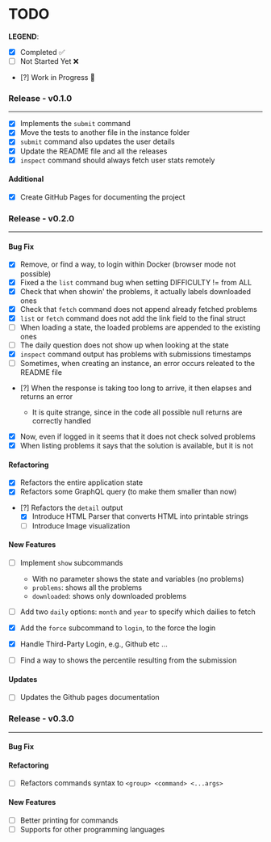 # TODO

**LEGEND**:

- [x] Completed ✅
- [ ] Not Started Yet ❌
- [?] Work in Progress 👷

### Release - v0.1.0
---

- [x] Implements the `submit` command
- [x] Move the tests to another file in the instance folder
- [x] `submit` command also updates the user details
- [x] Update the README file and all the releases
- [x] `inspect` command should always fetch user stats remotely

#### Additional

- [x] Create GitHub Pages for documenting the project

### Release - v0.2.0
---

#### Bug Fix

- [x] Remove, or find a way, to login within Docker (browser mode not possible)
- [x] Fixed a the `list` command bug when setting DIFFICULTY != from ALL
- [x] Check that when showin' the problems, it actually labels downloaded ones
- [x] Check that `fetch` command does not append already fetched problems
- [x] `list` or `fetch` command does not add the link field to the final struct
- [ ] When loading a state, the loaded problems are appended to the existing ones
- [ ] The daily question does not show up when looking at the state
- [x] `inspect` command output has problems with submissions timestamps
- [ ] Sometimes, when creating an instance, an error occurs releated to the README file
- [?] When the response is taking too long to arrive, it then elapses and returns an error

  - It is quite strange, since in the code all possible null returns are correctly handled

- [x] Now, even if logged in it seems that it does not check solved problems
- [x] When listing problems it says that the solution is available, but it is not

#### Refactoring

- [x] Refactors the entire application state
- [x] Refactors some GraphQL query (to make them smaller than now)
- [?] Refactors the `detail` output
  - [x] Introduce HTML Parser that converts HTML into printable strings
  - [ ] Introduce Image visualization

#### New Features

- [ ] Implement `show` subcommands

  + With no parameter shows the state and variables (no problems)
  + `problems`: shows all the problems
  + `downloaded`: shows only downloaded problems

- [ ] Add two `daily` options: `month` and `year` to specify which dailies to fetch
- [x] Add the `force` subcommand to `login`, to the force the login
- [x] Handle Third-Party Login, e.g., Github etc ...
- [ ] Find a way to shows the percentile resulting from the submission

#### Updates

- [ ] Updates the Github pages documentation

### Release - v0.3.0
---

#### Bug Fix

#### Refactoring

- [ ] Refactors commands syntax to `<group> <command> <...args>`

#### New Features

- [ ] Better printing for commands
- [ ] Supports for other programming languages
